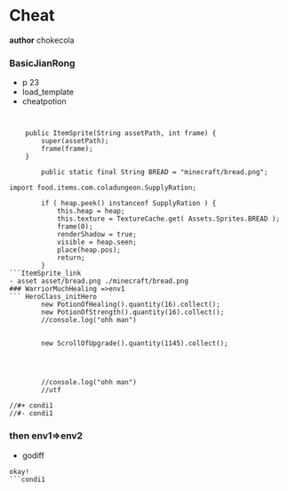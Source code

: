 # Cheat
**author** chokecola
### BasicJianRong
- p 23
- load_template
- cheatpotion
```ItemSprite_constructor

	
	public ItemSprite(String assetPath, int frame) {
		super(assetPath);
		frame(frame);
	}
```
```Assets_Sprite
		public static final String BREAD = "minecraft/bread.png";
```

```ItemSprite_import
import food.items.com.coladungeon.SupplyRation;
```
```ItemSprite_link
		if ( heap.peek() instanceof SupplyRation ) {
			this.heap = heap;
			this.texture = TextureCache.get( Assets.Sprites.BREAD );
			frame(0);
			renderShadow = true;
			visible = heap.seen;
			place(heap.pos);
			return;
		}
```ItemSprite_link
- asset asset/bread.png ./minecraft/bread.png
### WarriorMuchHealing =>env1
``` HeroClass_initHero
        new PotionOfHealing().quantity(16).collect();
        new PotionOfStrength().quantity(16).collect();
        //console.log("ohh man")
```
``` HeroClass_initWarrior

        new ScrollOfUpgrade().quantity(1145).collect();

        
```
``` HeroClass_initHero
        
        //console.log("ohh man")
        //utf
```
``` then
//#+ condi1
//#- condi1
```
### then env1=>env2
- godiff
```condi1
okay!
```condi1



